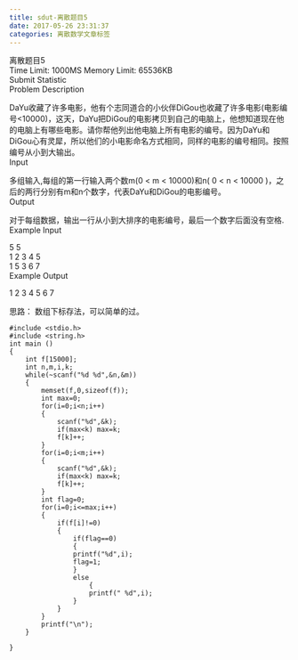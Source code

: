 ```yaml
---
title: sdut-离散题目5
date: 2017-05-26 23:31:37
categories: 离散数学文章标签
---
```

离散题目5  
Time Limit: 1000MS Memory Limit: 65536KB  
Submit Statistic  
Problem Description  
  
DaYu收藏了许多电影，他有个志同道合的小伙伴DiGou也收藏了许多电影(电影编号<10000)，这天，DaYu把DiGou的电影拷贝到自己的电脑上，他想知道现在他的电脑上有哪些电影。请你帮他列出他电脑上所有电<!-- more -->影的编号。因为DaYu和DiGou心有灵犀，所以他们的小电影命名方式相同，同样的电影的编号相同。按照编号从小到大输出。  
Input  
  
多组输入,每组的第一行输入两个数m(0 < m < 10000)和n( 0 < n < 10000
)，之后的两行分别有m和n个数字，代表DaYu和DiGou的电影编号。  
Output  
  
对于每组数据，输出一行从小到大排序的电影编号，最后一个数字后面没有空格.  
Example Input  
  
5 5  
1 2 3 4 5  
1 5 3 6 7  
Example Output  
  

1 2 3 4 5 6 7

思路： 数组下标存法，可以简单的过。

    
    
    #include <stdio.h>
    #include <string.h>
    int main ()
    {
        int f[15000];
        int n,m,i,k;
        while(~scanf("%d %d",&n,&m))
        {
            memset(f,0,sizeof(f));
            int max=0;
            for(i=0;i<n;i++)
            {
                scanf("%d",&k);
                if(max<k) max=k;
                f[k]++;
            }
            for(i=0;i<m;i++)
            {
                scanf("%d",&k);
                if(max<k) max=k;
                f[k]++;
            }
            int flag=0;
            for(i=0;i<=max;i++)
            {
                if(f[i]!=0)
                {
                    if(flag==0)
                    {
                    printf("%d",i);
                    flag=1;
                    }
                    else
                        {
                        printf(" %d",i);
                    }
                }
            }
            printf("\n");
        }
    
    }

  
  


